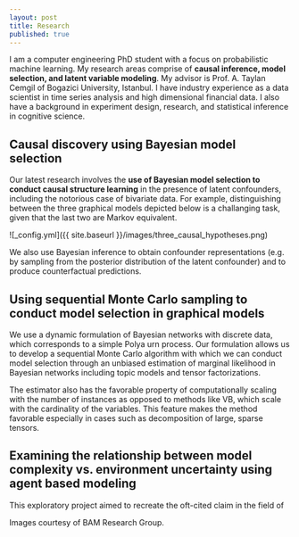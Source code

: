 ```yaml
---
layout: post
title: Research
published: true
---
```



I am a computer engineering PhD student with a focus on probabilistic machine learning. My research areas comprise of **causal inference, model selection, and latent variable modeling**. My advisor is Prof. A. Taylan Cemgil of Bogazici University, Istanbul. I have industry experience as a data scientist in time series analysis and high dimensional financial data. I also have a background in experiment design, research, and statistical inference in cognitive science.

## Causal discovery using Bayesian model selection

Our latest research involves the **use of Bayesian model selection to conduct causal structure learning** in the presence of latent confounders, including the notorious case of bivariate data. For example, distinguishing between the three graphical models depicted below is a challanging task, given that the last two are Markov equivalent.

![_config.yml]({{ site.baseurl }}/images/three_causal_hypotheses.png)

We also use Bayesian inference to obtain confounder representations (e.g. by sampling from the posterior distribution of the latent confounder) and to produce counterfactual predictions.

## Using sequential Monte Carlo sampling to conduct model selection in graphical models

We use a dynamic formulation of Bayesian networks with discrete data, which corresponds to a simple Polya urn process. Our formulation allows us to develop a sequential Monte Carlo algorithm with which we can conduct model selection through an unbiased estimation of marginal likelihood in Bayesian networks including topic models and tensor factorizations. 



The estimator also has the favorable property of computationally scaling with the number of instances as opposed to methods like VB, which scale with the cardinality of the variables. This feature makes the method favorable especially in cases such as decomposition of large, sparse tensors.

## Examining the relationship between model complexity vs. environment uncertainty using agent based modeling

This exploratory project aimed to recreate the oft-cited claim in the field of 



Images courtesy of BAM Research Group.